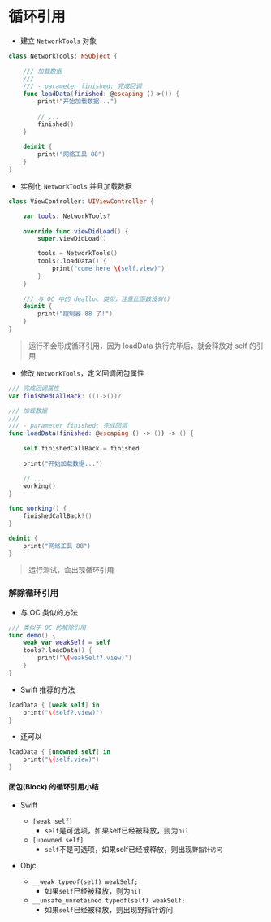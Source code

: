# 循环引用

* 建立 `NetworkTools` 对象

```swift
class NetworkTools: NSObject {
    
    /// 加载数据
    ///
    /// - parameter finished: 完成回调
    func loadData(finished: @escaping ()->()) {
        print("开始加载数据...")
        
        // ...
        finished()
    }
    
    deinit {
        print("网络工具 88")
    }
}
```

* 实例化 `NetworkTools` 并且加载数据

```swift
class ViewController: UIViewController {

    var tools: NetworkTools?
    
    override func viewDidLoad() {
        super.viewDidLoad()

        tools = NetworkTools()
        tools?.loadData() {
            print("come here \(self.view)")
        }
    }
    
    /// 与 OC 中的 dealloc 类似，注意此函数没有()
    deinit {
        print("控制器 88 了!")
    }
}
```

> 运行不会形成循环引用，因为 loadData 执行完毕后，就会释放对 self 的引用

* 修改 `NetworkTools`，定义回调闭包属性

```swift
/// 完成回调属性
var finishedCallBack: (()->())?

/// 加载数据
///
/// - parameter finished: 完成回调
func loadData(finished: @escaping () -> ()) -> () {
    
    self.finishedCallBack = finished
    
    print("开始加载数据...")
    
    // ...
    working()
}

func working() {
    finishedCallBack?()
}

deinit {
    print("网络工具 88")
}
```

> 运行测试，会出现循环引用


### 解除循环引用

* 与 OC 类似的方法

```swift
/// 类似于 OC 的解除引用
func demo() {
    weak var weakSelf = self
    tools?.loadData() {
        print("\(weakSelf?.view)")
    }
}
```

* Swift 推荐的方法

```swift
loadData { [weak self] in
    print("\(self?.view)")
}
```

* 还可以

```swift
loadData { [unowned self] in
    print("\(self.view)")
}
```

#### 闭包(Block) 的循环引用小结

* Swift
    * `[weak self]`
        * `self`是可选项，如果self已经被释放，则为`nil`
    * `[unowned self]`
        * `self`不是可选项，如果self已经被释放，则出现`野指针访问`

* Objc
    * `__weak typeof(self) weakSelf;`
        * 如果`self`已经被释放，则为`nil`
    * `__unsafe_unretained typeof(self) weakSelf;`
        * 如果`self`已经被释放，则出现野指针访问
